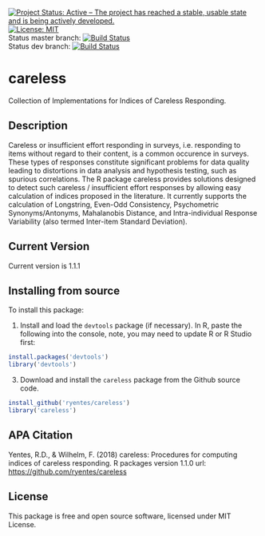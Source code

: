 [![Project Status: Active – The project has reached a stable, usable state and is being actively developed.](http://www.repostatus.org/badges/latest/active.svg)](http://www.repostatus.org/#active)
[![License: MIT](https://img.shields.io/badge/License-MIT-yellow.svg)](https://opensource.org/licenses/MIT)<br/>
Status master branch: [![Build Status](https://travis-ci.org/ryentes/careless.svg?branch=master)](https://travis-ci.org/ryentes/careless)<br/>
Status dev branch: [![Build Status](https://travis-ci.org/ryentes/careless.svg?branch=dev)](https://travis-ci.org/ryentes/careless)

# careless

Collection of Implementations for Indices of Careless Responding.

## Description

Careless or insufficient effort responding in surveys, i.e. responding to items without regard to their content, is a common occurence in surveys. These types of responses constitute significant problems for data quality leading to distortions in data analysis and hypothesis testing, such as spurious correlations. The R package careless provides solutions designed to detect such careless / insufficient effort responses by allowing easy calculation of indices proposed in the literature. It currently supports the calculation of Longstring, Even-Odd Consistency, Psychometric Synonyms/Antonyms, Mahalanobis Distance, and Intra-individual Response Variability (also termed Inter-item Standard Deviation).

## Current Version

Current version is 1.1.1

## Installing from source

To install this package:

1) Install and load the `devtools` package (if necessary). In R, paste the following into the console, note, you may need to update R or R Studio first:

```r
install.packages('devtools')
library('devtools')
```

3) Download and install the `careless` package from the Github source code.

```r
install_github('ryentes/careless')
library('careless')
```

## APA Citation
Yentes, R.D., & Wilhelm, F. (2018) careless: Procedures for computing indices of careless responding. R packages version 1.1.0 url: https://github.com/ryentes/careless

## License

This package is free and open source software, licensed under MIT License.
